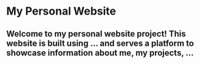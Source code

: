 <h1>My Personal Website</h1>


<h2>Welcome to my personal website project! This website is built using ... and serves a platform to showcase information about me, my projects, ...</h2>

